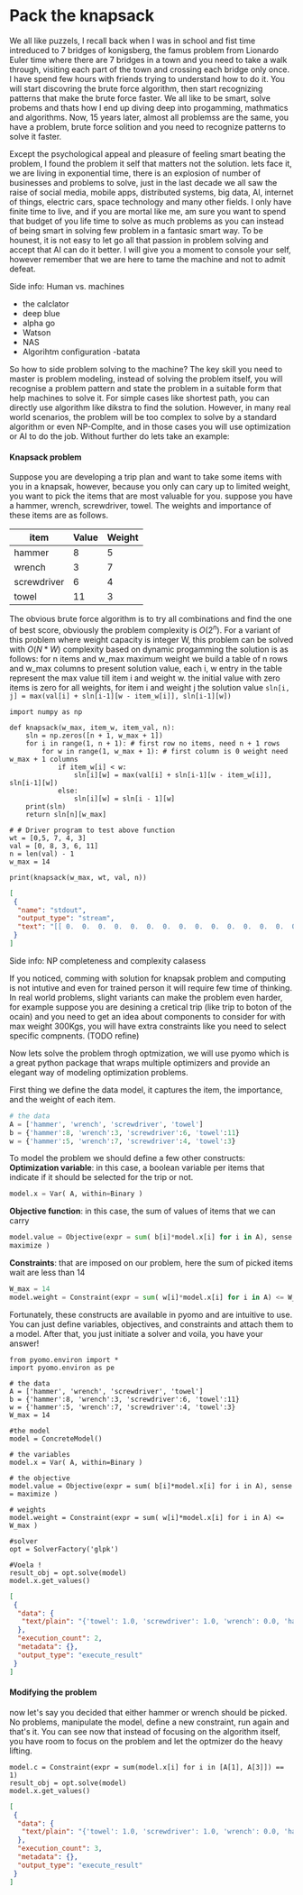 # Pack the knapsack

We all like puzzels, I recall back when I was in school and fist time intreduced
to 7 bridges of konigsberg, the famus problem from Lionardo Euler time where
there are 7 bridges in a town and you need to take a walk through, visiting each
part of the town and crossing each bridge only once. I have spend few hours with
friends trying to understand how to do it. You will start discovring the brute
force algorithm, then start recognizing patterns that make the brute force
faster. We all like to be smart, solve probems and thats how I end up diving
deep into progamming, mathmatics and algorithms. Now, 15 years later, almost all
problemss are the same, you have a problem, brute force solition and you need to
recognize patterns to solve it faster.

Except the psychological appeal and pleasure of feeling smart beating the
problem, I found the problem it self that matters not the solution. lets face
it, we are living in exponential time, there is an explosion of number of
businesses and problems to solve, just in the last decade we all saw the raise
of social media, mobile apps, distributed systems, big data, AI, internet of
things, electric cars, space technology and many other fields. I only have
finite time to live, and if you are mortal like me, am sure you want to spend
that budget of you life time to solve as much problems as you can instead of
being smart in solving few problem in a fantasic smart way. To be hounest, it is
not easy to let go all that passion in problem solving and accept that AI can do
it better. I will give you a moment to console your self, however remember that
we are here to tame the machine and not to admit defeat.



<div class="alert alert-info">

<p>Side info: Human vs. machines</p>

- the calclator
- deep blue
- alpha go
- Watson
- NAS
- Algorihtm configuration
-batata

</div>



So how to side problem solving to the machine? The key skill you need to master
is problem modeling, instead of solving the problem itself, you will recognise a
problem pattern and state the problem in a suitable form that help machines to
solve it. For simple cases like shortest path, you can directly use algorithm
like dikstra to find the solution. However, in many real world scenarios, the
problem will be too complex to solve by a standard algorithm or even NP-Complte,
and in those cases you will use optimization or AI to do the job. Without
further do lets take an example:

#### Knapsack problem
Suppose you are developing a trip plan and want to take some items with you in a
knapsak, however, because you only can cary up to limited weight, you want to
pick the items that are most valuable for you. suppose you have a hammer,
wrench, screwdriver, towel. The weights and importance of these items are as
follows.

| item        | Value | Weight |
|-------------|-------|--------|
| hammer      | 8     | 5      |
| wrench      | 3     | 7      |
| screwdriver | 6     | 4      |
| towel       | 11    | 3      |

The obvious brute force algorithm is to try all combinations and find the one of
best score, obviously the problem complexity is $O(2^n)$. For a variant of this
problem where weight capacity is integer W, this problem can be solved with
$O(N*W)$ complexity based on dynamic progamming the solution is as follows: for
n items and w_max maximum weight we build a table of n rows and w_max columns to
present solution value, each i, w entry in the table represent the max value
till item i and weight w. the initial value with zero items is zero for all
weights, for item i and weight j the solution value `sln[i, j] = max(val[i] +
sln[i-1][w - item_w[i]], sln[i-1][w])`

```{.python .input  n=72}
import numpy as np

def knapsack(w_max, item_w, item_val, n): 
    sln = np.zeros([n + 1, w_max + 1])
    for i in range(1, n + 1): # first row no items, need n + 1 rows 
        for w in range(1, w_max + 1): # first column is 0 weight need w_max + 1 columns
            if item_w[i] < w:
                sln[i][w] = max(val[i] + sln[i-1][w - item_w[i]], sln[i-1][w])
            else: 
                sln[i][w] = sln[i - 1][w] 
    print(sln)
    return sln[n][w_max] 
  
# # Driver program to test above function 
wt = [0,5, 7, 4, 3]
val = [0, 8, 3, 6, 11]
n = len(val) - 1
w_max = 14

print(knapsack(w_max, wt, val, n)) 
```

```{.json .output n=72}
[
 {
  "name": "stdout",
  "output_type": "stream",
  "text": "[[ 0.  0.  0.  0.  0.  0.  0.  0.  0.  0.  0.  0.  0.  0.  0.]\n [ 0.  0.  0.  0.  0.  0.  8.  8.  8.  8.  8.  8.  8.  8.  8.]\n [ 0.  0.  0.  0.  0.  0.  8.  8.  8.  8.  8.  8.  8. 11. 11.]\n [ 0.  0.  0.  0.  0.  6.  8.  8.  8.  8. 14. 14. 14. 14. 14.]\n [ 0.  0.  0.  0. 11. 11. 11. 11. 17. 19. 19. 19. 19. 25. 25.]]\n25.0\n"
 }
]
```

<div class="alert alert-info">

<p>Side info: NP completeness and complexity calasess</p>

</div>

If you noticed, comming with solution for knapsak problem and computing is not
intutive and even for trained person it will require few time of thinking. In
real world problems, slight variants can make the problem even harder, for
example suppose you are desining a cretical trip (like trip to boton of the
ocain) and you need to get an idea about components to consider for with max
weight 300Kgs, you will have extra constraints like you need to select specific
compnents. (TODO refine)

Now lets solve the problem throgh optmization, we will use pyomo which is a
great python package that wraps multiple optimizers and provide an elegant way
of modeling optimization problems.

First thing we define the data model, it captures the item, the importance, and
the weight of each item.

```python
# the data
A = ['hammer', 'wrench', 'screwdriver', 'towel']
b = {'hammer':8, 'wrench':3, 'screwdriver':6, 'towel':11}
w = {'hammer':5, 'wrench':7, 'screwdriver':4, 'towel':3}

```

To model the problem we should define a few other constructs:
**Optimization variable**: in this case, a boolean variable per items that
indicate if it should be selected for the trip or not.

```python
model.x = Var( A, within=Binary )
```

**Objective function**: in this case, the sum of values of items that we can
carry

```python
model.value = Objective(expr = sum( b[i]*model.x[i] for i in A), sense =
maximize )
```

**Constraints**: that are imposed on our problem, here the sum of picked items
wait are less than 14

```python
W_max = 14
model.weight = Constraint(expr = sum( w[i]*model.x[i] for i in A) <= W_max )
```

Fortunately, these constructs are available in pyomo and are intuitive to use.
You can just define variables, objectives, and constraints and attach them to a
model. After that, you just initiate a solver and voila, you have your answer!

```{.python .input  n=2}
from pyomo.environ import *
import pyomo.environ as pe 

# the data
A = ['hammer', 'wrench', 'screwdriver', 'towel']
b = {'hammer':8, 'wrench':3, 'screwdriver':6, 'towel':11}
w = {'hammer':5, 'wrench':7, 'screwdriver':4, 'towel':3}
W_max = 14

#the model 
model = ConcreteModel()

# the variables
model.x = Var( A, within=Binary )

# the objective 
model.value = Objective(expr = sum( b[i]*model.x[i] for i in A), sense = maximize )

# weights 
model.weight = Constraint(expr = sum( w[i]*model.x[i] for i in A) <= W_max )

#solver 
opt = SolverFactory('glpk')

#Voela !
result_obj = opt.solve(model) 
model.x.get_values()

```

```{.json .output n=2}
[
 {
  "data": {
   "text/plain": "{'towel': 1.0, 'screwdriver': 1.0, 'wrench': 0.0, 'hammer': 1.0}"
  },
  "execution_count": 2,
  "metadata": {},
  "output_type": "execute_result"
 }
]
```

#### Modifying the problem
now let's say you decided that either hammer or wrench should be picked. No
problems, manipulate the model, define a new constraint, run again and that's
it. You can see now that instead of focusing on the algorithm itself, you have
room to focus on the problem and let the optmizer do the heavy lifting.

```{.python .input  n=3}
model.c = Constraint(expr = sum(model.x[i] for i in [A[1], A[3]]) == 1)
result_obj = opt.solve(model) 
model.x.get_values()
```

```{.json .output n=3}
[
 {
  "data": {
   "text/plain": "{'towel': 1.0, 'screwdriver': 1.0, 'wrench': 0.0, 'hammer': 1.0}"
  },
  "execution_count": 3,
  "metadata": {},
  "output_type": "execute_result"
 }
]
```
